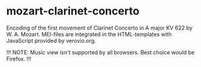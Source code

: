 # mozart-clarinet-concerto
Encoding of the first movement of Clarinet Concerto in A major KV 622 by W. A. Mozart. MEI-files are integrated in the HTML-templates with JavaScript provided by verovio.org.

!!! NOTE: Music view isn't supported by all browsers. Best choice would be Firefox. !!!
